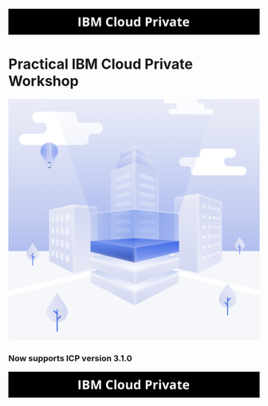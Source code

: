 

![icp000](images/icp000.png)

# Practical IBM Cloud Private Workshop


![ICP Logo](./images/logoicp.png)

### Now supports ICP version 3.1.0

![icp000](images/icp000.png)